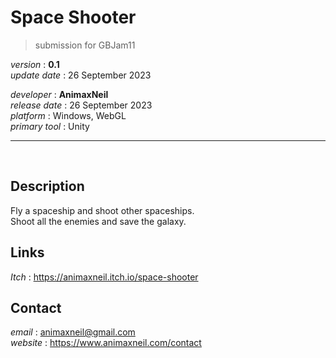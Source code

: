 # Space Shooter  

> submission for GBJam11  

*version* : **0.1**  
*update date* : 26 September 2023  

*developer* : **AnimaxNeil**  
*release date* : 26 September 2023  
*platform* : Windows, WebGL  
*primary tool* : Unity  

---
<br>

## Description  
Fly a spaceship and shoot other spaceships.  
Shoot all the enemies and save the galaxy.  

## Links  
*Itch* : https://animaxneil.itch.io/space-shooter  

## Contact  
*email* : animaxneil@gmail.com  
*website* : https://www.animaxneil.com/contact  
